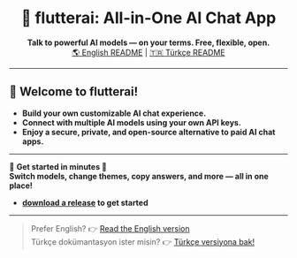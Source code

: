 <h1 align="center">🤖 flutterai: All-in-One AI Chat App</h1>
<p align="center">
  <b>Talk to powerful AI models — on your terms. Free, flexible, open.</b><br>
  <a href="https://github.com/bruhmomentumtr/flutterai/blob/main/README_ENGLISH.md">🌎 English README</a> | 
  <a href="https://github.com/bruhmomentumtr/flutterai/blob/main/README_TURKISH.md">🇹🇷 Türkçe README</a>
</p>

---

## 🚀 Welcome to flutterai!

- **Build your own customizable AI chat experience.**
- **Connect with multiple AI models using your own API keys.**
- **Enjoy a secure, private, and open-source alternative to paid AI chat apps.**

---

🎯 **Get started in minutes 📱**  
**Switch models, change themes, copy answers, and more — all in one place!**
- **[download a release](https://github.com/bruhmomentumtr/flutterai/releases) to get started**

---

> Prefer English? 👉 [Read the English version](https://github.com/bruhmomentumtr/flutterai/blob/main/README_ENGLISH.md)  
> Türkçe dokümantasyon ister misin? 👉 [Türkçe versiyona bak!](https://github.com/bruhmomentumtr/flutterai/blob/main/README_TURKISH.md)
